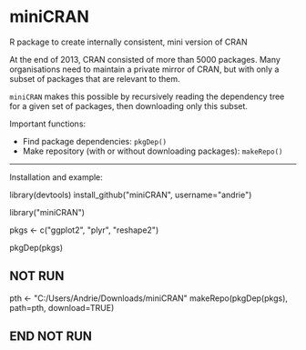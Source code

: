 miniCRAN
========

R package to create internally consistent, mini version of CRAN

At the end of 2013, CRAN consisted of more than 5000 packages.  Many organisations need to maintain a private mirror of CRAN, but with only a subset of packages that are relevant to them.
 
`miniCRAN` makes this possible by recursively reading the dependency tree for a given set of packages, then downloading only this subset.
 
Important functions:

* Find package dependencies: `pkgDep()`
* Make repository (with or without downloading packages): `makeRepo()`

---

Installation and example:

library(devtools)
install_github("miniCRAN", username="andrie")

library("miniCRAN")

pkgs <- c("ggplot2", "plyr", "reshape2")

pkgDep(pkgs)

## NOT RUN

pth <- "C:/Users/Andrie/Downloads/miniCRAN"
makeRepo(pkgDep(pkgs), path=pth, download=TRUE)

## END NOT RUN
